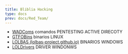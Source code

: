 ```yaml
---
title: Bliblia Hacking
type: docs
prev: docs/Red_Team/
---
```

- [WADComs](https://wadcoms.github.io/) comandos PENTESTING ACTIVE DIRECOTY
- [GTFOBins](https://gtfobins.github.io/) binarios LINUX
- [LOLBAS (lolbas-project.github.io)](https://lolbas-project.github.io/) BINARIOS WINDOWS
- [LOLDrivers](https://www.loldrivers.io/) DRIVER WINDONWS
